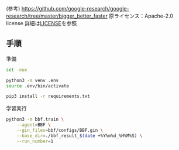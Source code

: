 (参考) https://github.com/google-research/google-research/tree/master/bigger_better_faster
原ライセンス：Apache-2.0 license
詳細は[LICENSE](./LICENSE)を参照

## 手順
準備
```bash
set -eux

python3 -m venv .env
source .env/bin/activate

pip3 install -r requirements.txt
```

学習実行
```bash
python3 -m bbf.train \
    --agent=BBF \
    --gin_files=bbf/configs/BBF.gin \
    --base_dir=./bbf_result_$(date +%Y%m%d_%H%M%S) \
    --run_number=1
```
